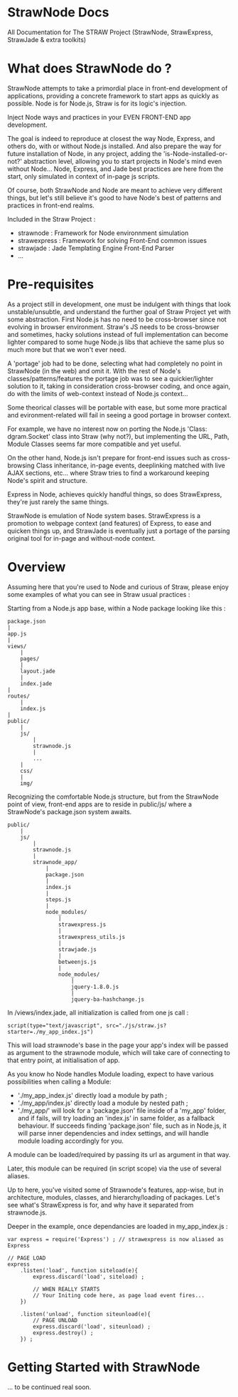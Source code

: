 StrawNode Docs
==============

All Documentation for 
The STRAW Project (StrawNode, StrawExpress, StrawJade & extra toolkits)


What does StrawNode do ?
=

StrawNode attempts to take a primordial place in front-end development of applications, 
providing a concrete framework to start apps as quickly as possible.
Node is for Node.js, Straw is for its logic's injection.

Inject Node ways and practices in your EVEN FRONT-END app development.

The goal is indeed to reproduce at closest the way Node, Express, and others do,
with or without Node.js installed.
And also prepare the way for future installation of Node, in any project, adding the 
'is-Node-installed-or-not?' abstraction level, allowing you to start projects 
in Node's mind even without Node...
Node, Express, and Jade best practices are here from the start, only simulated in context of 
in-page js scripts.

Of course, both StrawNode and Node are meant to achieve very different things, but let's still
believe it's good to have Node's best of patterns and practices in front-end realms.

Included in the Straw Project :

- strawnode : Framework for Node environnment simulation
- strawexpress : Framework for solving Front-End common issues
- strawjade : Jade Templating Engine Front-End Parser
- ...


Pre-requisites
=

As a project still in development, one must be indulgent with things that look unstable/unsubtle, 
and understand the further goal of Straw Project yet with some abstraction.
First Node.js has no need to be cross-browser since not evolving in browser environment.
Straw's JS needs to be cross-browser and sometimes, hacky solutions instead of full implementation can 
become lighter compared to some huge Node.js libs that achieve the same plus so much more but that we won't ever need.

A 'portage' job had to be done, selecting what had completely no point in StrawNode (in the web) and omit it.
With the rest of Node's classes/patterns/features the portage job was to see a quickier/lighter solution to it, 
taking in consideration cross-browser coding, and once again, do with the limits of web-context instead of Node.js context...

Some theorical classes will be portable with ease, but some more practical and evironment-related 
will fail in seeing a good portage in browser context.

For example, we have no interest now on porting the Node.js 'Class: dgram.Socket' class into Straw (why not?), 
but implementing the URL, Path, Module Classes seems far more compatible and yet useful.


On the other hand, Node.js isn't prepare for front-end issues such as cross-browsing Class inheritance, in-page events,
deeplinking matched with live AJAX sections, etc... where Straw tries to find a workaround keeping Node's spirit and structure.

Express in Node, achieves quickly handful things, so does StrawExpress, they're just rarely the same things.

StrawNode is emulation of Node system bases.
StrawExpress is a promotion to webpage context (and features) of Express, to ease and quicken things up,
and StrawJade is eventually just a portage of the parsing original tool for in-page and without-node context.


Overview
=
	
Assuming here that you're used to Node and curious of Straw, 
please enjoy some examples of what you can see in Straw usual practices :



Starting from a Node.js app base,
within a Node package looking like this :
	
	
	package.json
	| 
	app.js
	|
	views/
		|
		pages/
		|
		layout.jade
		|
		index.jade
	|
	routes/
		|
		index.js
	|
	public/
		|
		js/
			|
			strawnode.js
			|
			...
		|
		css/
		|
		img/


Recognizing the comfortable Node.js structure, 
but from the StrawNode point of view, 
front-end apps are to reside in public/js/
where a StrawNode's package.json system awaits.

	public/
		|
		js/
			|
			strawnode.js
			|
			strawnode_app/
				|
				package.json
				|
				index.js
				|
				steps.js
				|
				node_modules/
					|
					strawexpress.js
					|
					strawexpress_utils.js
					|
					strawjade.js
					|
					betweenjs.js
					|
					node_modules/
						|
						jquery-1.8.0.js
						|
						jquery-ba-hashchange.js
					

In /views/index.jade,
all initialization is called from one js call :
	
	script(type="text/javascript", src="./js/straw.js?starter=./my_app_index.js")

This will load strawnode's base in the page
your app's index will be passed as argument to the strawnode module, which will take care of 
connecting to that entry point, at initialisation of app.

As you know ho Node handles Module loading, expect to have various possibilities when calling a Module:
- './my_app_index.js' directly load a module by path ;
- './my_app/index.js' directly load a module by nested path ;
- './my_app/' will look for a 'package.json' file inside of a 'my_app' folder, and if fails, 
will try loading an 'index.js' in same folder, as a fallback behaviour.
If succeeds finding 'package.json' file, such as in Node.js, it will parse inner dependencies and index settings, 
and will handle module loading accordingly for you.

A module can be loaded/required by passing its url as argument in that way.

Later, this module can be required (in script scope) via the use of several aliases.


Up to here, you've visited some of Strawnode's features, app-wise, but in architecture, modules, classes, 
and hierarchy/loading of packages.
Let's see what's StrawExpress is for, and why have it separated from strawnode.js.




Deeper in the example, once dependancies are loaded in my_app_index.js :


	var express = require('Express') ; // strawexpress is now aliased as Express
	
	// PAGE LOAD
	express
		.listen('load', function siteload(e){
			express.discard('load', siteload) ;
			
			// WHEN REALLY STARTS
			// Your Initing code here, as page load event fires...
		})
		
		.listen('unload', function siteunload(e){
			// PAGE UNLOAD
			express.discard('load', siteunload) ;
			express.destroy() ;
		}) ;


Getting Started with StrawNode
=

... to be continued real soon.